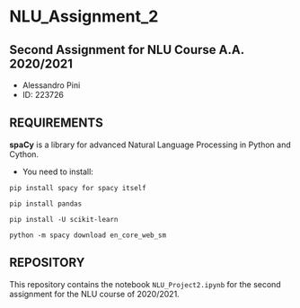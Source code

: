 # NLU_Assignment_2

## Second Assignment for NLU Course A.A. 2020/2021

- Alessandro Pini
- ID: 223726

## REQUIREMENTS

**spaCy** is a library for advanced Natural Language Processing in Python and Cython.

* You need to install:

```
pip install spacy for spacy itself

pip install pandas

pip install -U scikit-learn

python -m spacy download en_core_web_sm
```

## REPOSITORY

This repository contains the notebook ```NLU_Project2.ipynb``` for the second assignment for the NLU course of 2020/2021.
